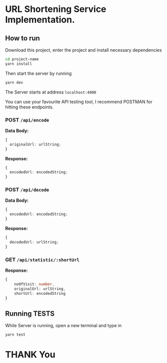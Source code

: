 # URL Shortening Service Implementation.

## How to run

Download this project, enter the project and install necessary dependencies

```sh
cd project-name
yarn install
```

Then start the server by running

```sh
yarn dev
```

The Server starts at address `localhost:4000`

You can use your favourite API testing tool, I recommend POSTMAN for hitting these endpoints.

### POST `/api/encode`

**Data Body:**

```ts
{
  originalUrl: urlString;
}
```

**Response:**

```ts
{
  encodedUrl: encodedString;
}
```

### POST `/api/decode`

**Data Body:**

```ts
{
  encodedUrl: encodedString;
}
```

**Response:**

```ts
{
  decodedUrl: urlString;
}
```

### GET `/api/statistic/:shortUrl`

**Response:**

```ts
{
    noOfVisit: number,
    originalUrl: urlString,
    shortUrl: encodedString
}
```

## Running TESTS

While Server is running, open a new terminal and type in

```sh
yarn test
```

# THANK You
